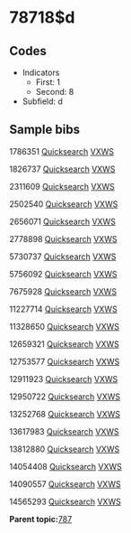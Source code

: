 # 78718$d

## Codes

-   Indicators
    -   First: 1
    -   Second: 8
-   Subfield: d

## Sample bibs

1786351 [Quicksearch](https://search.library.yale.edu/catalog/1786351) [VXWS](http://prodorbis.library.yale.edu:7014/vxws/GetHoldingsService?bibId=1786351)

1826737 [Quicksearch](https://search.library.yale.edu/catalog/1826737) [VXWS](http://prodorbis.library.yale.edu:7014/vxws/GetHoldingsService?bibId=1826737)

2311609 [Quicksearch](https://search.library.yale.edu/catalog/2311609) [VXWS](http://prodorbis.library.yale.edu:7014/vxws/GetHoldingsService?bibId=2311609)

2502540 [Quicksearch](https://search.library.yale.edu/catalog/2502540) [VXWS](http://prodorbis.library.yale.edu:7014/vxws/GetHoldingsService?bibId=2502540)

2656071 [Quicksearch](https://search.library.yale.edu/catalog/2656071) [VXWS](http://prodorbis.library.yale.edu:7014/vxws/GetHoldingsService?bibId=2656071)

2778898 [Quicksearch](https://search.library.yale.edu/catalog/2778898) [VXWS](http://prodorbis.library.yale.edu:7014/vxws/GetHoldingsService?bibId=2778898)

5730737 [Quicksearch](https://search.library.yale.edu/catalog/5730737) [VXWS](http://prodorbis.library.yale.edu:7014/vxws/GetHoldingsService?bibId=5730737)

5756092 [Quicksearch](https://search.library.yale.edu/catalog/5756092) [VXWS](http://prodorbis.library.yale.edu:7014/vxws/GetHoldingsService?bibId=5756092)

7675928 [Quicksearch](https://search.library.yale.edu/catalog/7675928) [VXWS](http://prodorbis.library.yale.edu:7014/vxws/GetHoldingsService?bibId=7675928)

11227714 [Quicksearch](https://search.library.yale.edu/catalog/11227714) [VXWS](http://prodorbis.library.yale.edu:7014/vxws/GetHoldingsService?bibId=11227714)

11328650 [Quicksearch](https://search.library.yale.edu/catalog/11328650) [VXWS](http://prodorbis.library.yale.edu:7014/vxws/GetHoldingsService?bibId=11328650)

12659321 [Quicksearch](https://search.library.yale.edu/catalog/12659321) [VXWS](http://prodorbis.library.yale.edu:7014/vxws/GetHoldingsService?bibId=12659321)

12753577 [Quicksearch](https://search.library.yale.edu/catalog/12753577) [VXWS](http://prodorbis.library.yale.edu:7014/vxws/GetHoldingsService?bibId=12753577)

12911923 [Quicksearch](https://search.library.yale.edu/catalog/12911923) [VXWS](http://prodorbis.library.yale.edu:7014/vxws/GetHoldingsService?bibId=12911923)

12950722 [Quicksearch](https://search.library.yale.edu/catalog/12950722) [VXWS](http://prodorbis.library.yale.edu:7014/vxws/GetHoldingsService?bibId=12950722)

13252768 [Quicksearch](https://search.library.yale.edu/catalog/13252768) [VXWS](http://prodorbis.library.yale.edu:7014/vxws/GetHoldingsService?bibId=13252768)

13617983 [Quicksearch](https://search.library.yale.edu/catalog/13617983) [VXWS](http://prodorbis.library.yale.edu:7014/vxws/GetHoldingsService?bibId=13617983)

13812880 [Quicksearch](https://search.library.yale.edu/catalog/13812880) [VXWS](http://prodorbis.library.yale.edu:7014/vxws/GetHoldingsService?bibId=13812880)

14054408 [Quicksearch](https://search.library.yale.edu/catalog/14054408) [VXWS](http://prodorbis.library.yale.edu:7014/vxws/GetHoldingsService?bibId=14054408)

14090557 [Quicksearch](https://search.library.yale.edu/catalog/14090557) [VXWS](http://prodorbis.library.yale.edu:7014/vxws/GetHoldingsService?bibId=14090557)

14565293 [Quicksearch](https://search.library.yale.edu/catalog/14565293) [VXWS](http://prodorbis.library.yale.edu:7014/vxws/GetHoldingsService?bibId=14565293)

**Parent topic:**[787](../../tags/787/787.md)

